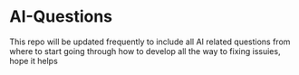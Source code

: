 # AI-Questions
This repo will be updated frequently to include all AI related questions from where to start going through how to develop all the way to fixing issuies, hope it helps
